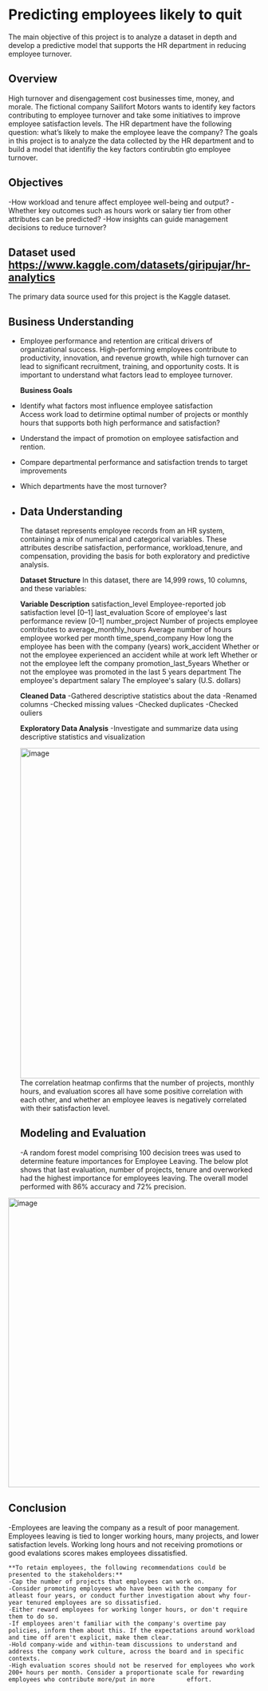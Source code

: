 # Predicting employees likely to quit
The main objective of this project is to analyze a dataset in depth and develop a predictive model that supports the HR department in reducing employee turnover.

## Overview
High turnover and disengagement cost businesses time, money, and morale. The fictional company Sailifort Motors wants to identify key factors contributing to employee turnover and take some initiatives to improve employee satisfaction levels. The HR department have the following question: what’s likely to make the employee leave the company? The goals in this project is to analyze the data collected by the HR department and to build a model that identifiy the key factors contirubtin gto employee turnover. 

## Objectives 
-How workload and tenure affect employee well-being and output?
-Whether key outcomes such as hours work or salary tier from other attributes can be predicted?
-How insights can guide management decisions to reduce turnover? 
 
## Dataset used **https://www.kaggle.com/datasets/giripujar/hr-analytics**
The primary data source used for this project is the Kaggle dataset. 

## Business Understanding
- Employee performance and retention are critical drivers of organizational success. High-performing employees contribute to productivity, innovation, and revenue growth, while high
  turnover can lead to significant recruitment, training, and opportunity costs. It is important to understand what factors lead to employee turnover.
   
  **Business Goals** 
- Identify what factors most influence employee satisfaction  
  Access work load to detirmine optimal number of projects or monthly hours that supports both high performance and satisfaction?
- Understand the impact of promotion on employee satisfaction and rention. 
- Compare departmental performance and satisfaction trends to target improvements
- Which departments have the most turnover?
- 
  ## Data Understanding
  The dataset represents employee records from an HR system, containing a mix of numerical and categorical variables. These attributes describe satisfaction, performance,                   workload,tenure, and compensation, providing the basis for both exploratory and predictive analysis.

  **Dataset Structure**
  In this dataset, there are 14,999 rows, 10 columns, and these variables:

  **Variable Description**
   satisfaction_level	          Employee-reported job satisfaction level [0–1]
   last_evaluation	             Score of employee's last performance review [0–1]
   number_project	              Number of projects employee contributes to
   average_monthly_hours	       Average number of hours employee worked per month
   time_spend_company	          How long the employee has been with the company (years)
   work_accident	               Whether or not the employee experienced an accident while at work
   left	                        Whether or not the employee left the company
   promotion_last_5years	       Whether or not the employee was promoted in the last 5 years
   department	                  The employee's department
   salary                       The employee's salary (U.S. dollars)

  **Cleaned Data**
  -Gathered descriptive statistics about the data
  -Renamed columns
  -Checked missing values
  -Checked duplicates
  -Checked ouliers
  
  **Exploratory Data Analysis**
  -Investigate and summarize data using descriptive statistics and visualization

  <img width="976" height="662" alt="image" src="https://github.com/user-attachments/assets/61254cd3-e3ea-4811-aa9a-76d7d02340e4" />
  The correlation heatmap confirms that the number of projects, monthly hours, and evaluation scores all have some positive correlation with each other, and whether an employee leaves is   negatively correlated with their satisfaction level.

  ## Modeling and Evaluation
  -A random forest model comprising 100 decision trees was used to determine feature importances for Employee Leaving.  The below plot shows that last evaluation, number of projects, tenure and overworked had the highest importance for employees leaving. The overall model performed with 86% accuracy and 72% precision.

<img width="1023" height="580" alt="image" src="https://github.com/user-attachments/assets/d022a524-1188-41c3-87bc-a2b9fb49a17b" />


   ## Conclusion
   -Employees are leaving the company as a result of poor management. Employees leaving is tied to longer working hours, many projects, and lower satisfaction levels. Working long hours and not receiving promotions or good evalations scores makes employees dissatisfied.
  
    **To retain employees, the following recommendations could be presented to the stakeholders:**
    -Cap the number of projects that employees can work on.
    -Consider promoting employees who have been with the company for atleast four years, or conduct further investigation about why four-year tenured employees are so dissatisfied.
    -Either reward employees for working longer hours, or don't require them to do so.
	-If employees aren't familiar with the company's overtime pay policies, inform them about this. If the expectations around workload and time off aren't explicit, make them clear.
    -Hold company-wide and within-team discussions to understand and address the company work culture, across the board and in specific contexts.
    -High evaluation scores should not be reserved for employees who work 200+ hours per month. Consider a proportionate scale for rewarding employees who contribute more/put in more         effort. 

  

  
  

  
